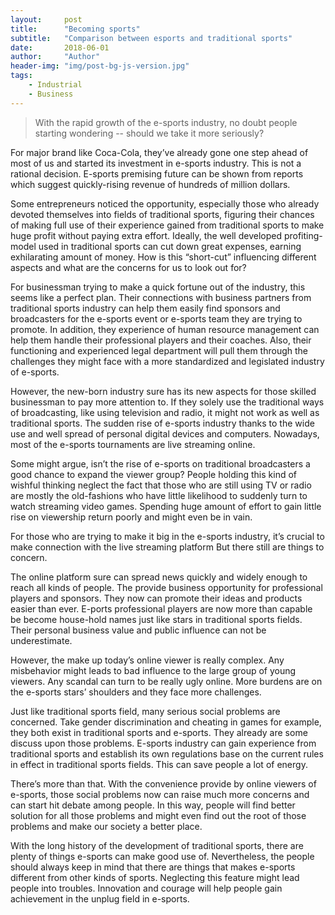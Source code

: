 ```yaml
---
layout:     post
title:      "Becoming sports"
subtitle:   "Comparison between esports and traditional sports"
date:       2018-06-01
author:     "Author"
header-img: "img/post-bg-js-version.jpg"
tags:
    - Industrial
    - Business
---
```


> With the rapid growth of the e-sports industry, no doubt people starting wondering -- should we take it more seriously?

For major brand like Coca-Cola, they’ve already gone one step ahead of most of us and started its investment in e-sports industry. This is not a rational decision. E-sports premising future can be shown from reports which suggest quickly-rising revenue of hundreds of million dollars.

Some entrepreneurs noticed the opportunity, especially those who already devoted themselves into fields of traditional sports, figuring their chances of making full use of their experience gained from traditional sports to make huge profit without paying extra effort. Ideally, the well developed profiting-model used in traditional sports can cut down great expenses, earning exhilarating amount of money. How is this “short-cut” influencing different aspects and what are the concerns for us to look out for?

For businessman trying to make a quick fortune out of the industry, this seems like a perfect plan. Their connections with business partners from traditional sports industry can help them easily find sponsors and broadcasters for the e-sports event or e-sports team they are trying to promote. In addition, they experience of human resource management can help them handle their professional players and their coaches. Also, their functioning and experienced legal department will pull them through the challenges they might face with a more standardized and legislated industry of e-sports.

However, the new-born industry sure has its new aspects for those skilled businessman to pay more attention to. If they solely use the traditional ways of broadcasting, like using television and radio, it might not work as well as traditional sports. The sudden rise of e-sports industry thanks to the wide use and well spread of personal digital devices and computers. Nowadays, most of the e-sports tournaments are live streaming online. 

Some might argue, isn’t the rise of e-sports on traditional broadcasters a good chance to expand the viewer group? People holding this kind of wishful thinking neglect the fact that those who are still using TV or radio are mostly the old-fashions who have little likelihood to suddenly turn to watch streaming video games. Spending huge amount of effort to gain little rise on viewership return poorly and might even be in vain.

For those who are trying to make it big in the e-sports industry, it’s crucial to make connection with the live streaming platform But there still are things to concern.

The online platform sure can spread news quickly and widely enough to reach all kinds of people. The provide business opportunity for professional players and sponsors. They now can promote their ideas and products easier than ever. E-ports professional players are now more than capable be become house-hold names just like stars in traditional sports fields. Their personal business value and public influence can not be underestimate. 

However, the make up today’s online viewer is really complex. Any misbehavior might leads to bad influence to the large group of young viewers. Any scandal can turn to be really ugly online. More burdens are on the e-sports stars’ shoulders and they face more challenges.

Just like traditional sports field, many serious social problems are concerned. Take gender discrimination and cheating in games for example, they both exist in traditional sports and e-sports. They already are some discuss upon those problems. E-sports industry can gain experience from traditional sports and establish its own regulations base on the current rules in effect in traditional sports fields. This can save people a lot of energy.

There’s more than that. With the convenience provide by online viewers of e-sports, those social problems now can raise much more concerns and can start hit debate among people. In this way, people will find better solution for all those problems and might even find out the root of those problems and make our society a better place.

With the long history of the development of traditional sports, there are plenty of things e-sports can make good use of. Nevertheless, the people should always keep in mind that there are things that makes e-sports different from other kinds of sports. Neglecting this feature might lead people into troubles. Innovation and courage will help people gain achievement in the unplug field in e-sports.

